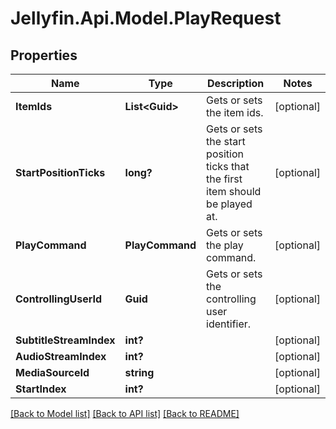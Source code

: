 
# Jellyfin.Api.Model.PlayRequest

## Properties

Name | Type | Description | Notes
------------ | ------------- | ------------- | -------------
**ItemIds** | **List&lt;Guid&gt;** | Gets or sets the item ids. | [optional] 
**StartPositionTicks** | **long?** | Gets or sets the start position ticks that the first item should be played at. | [optional] 
**PlayCommand** | **PlayCommand** | Gets or sets the play command. | [optional] 
**ControllingUserId** | **Guid** | Gets or sets the controlling user identifier. | [optional] 
**SubtitleStreamIndex** | **int?** |  | [optional] 
**AudioStreamIndex** | **int?** |  | [optional] 
**MediaSourceId** | **string** |  | [optional] 
**StartIndex** | **int?** |  | [optional] 

[[Back to Model list]](../README.md#documentation-for-models)
[[Back to API list]](../README.md#documentation-for-api-endpoints)
[[Back to README]](../README.md)

